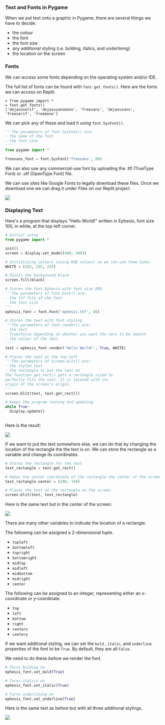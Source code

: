 ### Text and Fonts in Pygame

When we put text onto a graphic in Pygame, there are several things we have to decide:

* the colour
* the font
* the font size
* any additional styling (i.e. bolding, italics, and underlining) 
* the location on the screen

### Fonts

We can access some fonts depending on the operating system and/or IDE.

The full list of fonts can be found with `font.get_fonts()`. Here are the fonts we can access on Replit.

```
> from pygame import *
> font.get_fonts()
['dejavuserif', 'dejavusansmono', 'freesans', 'dejavusans', 'freeserif', 'freemono']
```

We can pick any of these and load it using `font.SysFont()`. 

```python
'''The parameters of font.SysFont() are:
- the name of the font
- the font size
'''
from pygame import * 

freesans_font = font.SysFont('freesans', 80)
```

We can also use any commercial-use font by uploading the .ttf (TrueType Font) or .otf (OpenType Font) file.

We can use sites like Google Fonts to legally download these files. Once we download one we can drag it under Files on our Replit project. 

![](../Images/Font_File.png)

### Displaying Text

Here's a program that displays "Hello World!" written in Ephesis, font size 100, in white, at the top-left corner.

```  python
# Initial setup
from pygame import *

init()
screen = display.set_mode((400, 300))

# Initializing colours (using RGB values) so we can use them later
WHITE = (255, 255, 255)

# Paints the background black
screen.fill(black)

# Stores the font Ephesis with font size 800
'''The parameters of font.Font() are:
- the ttf file of the font
- the font size
'''
ephesis_font = font.Font('ephesis.ttf', 80)

# Stores the text with font styling
'''The parameters of font.render() are:
- the text
- True/False depending on whether you want the text to be smooth
- the colour of the text
'''
text = ephesis_font.render('Hello World!', True, WHITE)

# Places the text at the top-left
'''The parameters of screen.blit() are:
- the styled text
- the rectangle to put the text on
The function get_rect() gets a rectangle sized to
perfectly fits the text. It is located with its 
origin at the screen's origin.
'''
screen.blit(text, text.get_rect())

# Keeps the program running and updating
while True:
  display.update()
  
```

Here is the result:

![](../Images/Pygame_Text_1.png)

If we want to put the text somewhere else, we can do that by changing the location of the rectangle the the text is on. We can store the rectangle as a variable and change its coordinates.

```python
# Stores the rectangle for the text
text_rectangle = text.get_rect()

# Makes the center coordinate of the rectangle the center of the screen
text_rectangle.center = (200, 150)  

# Places the text on the rectangle on the screen
screen.blit(text, text_rectangle)
```

Here is the same text but in the center of the screen:

![](../Images/Pygame_Text_2.png)

There are many other variables to indicate the location of a rectangle.

The following can be assigned a 2-dimensional tuple.

* `topleft`
* `bottomleft`
* `topright`
* `bottomright`
* `midtop`
* `midleft`
* `midbottom`
* `midright`
* `center`

The following can be assigned to an integer, representing either an x-coordinate or y-coordinate.

* `top`
* `left`
* `bottom`
* `right`
* `centerx`
* `centery`

If we want additional styling, we can set the `bold` , `italic`, and `underline` properties of the font to be `True`. By default, they are all `False`.

We need to do these before we render the font.

```python
# Turns bolding on
ephesis_font.set_bold(True)

# Turns italics on
ephesis_font.set_italic(True)

# Turns underlining on
ephesis_font.set_underline(True)
```

Here is the same text as before but with all three additional stylings.

![](../Images/Pygame_Text_3.png)
